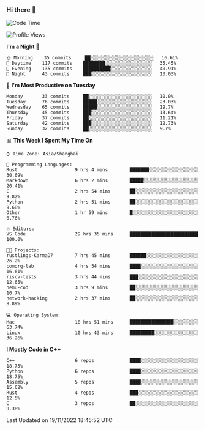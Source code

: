 ### Hi there 👋

<!--
**KarmaD7/KarmaD7** is a ✨ _special_ ✨ repository because its `README.md` (this file) appears on your GitHub profile.

Here are some ideas to get you started:

- 🔭 I’m currently working on ...
- 🌱 I’m currently learning ...
- 👯 I’m looking to collaborate on ...
- 🤔 I’m looking for help with ...
- 💬 Ask me about ...
- 📫 How to reach me: ...
- 😄 Pronouns: ...
- ⚡ Fun fact: ...
-->

<!--START_SECTION:waka-->
![Code Time](http://img.shields.io/badge/Code%20Time-106%20hrs%2057%20mins-blue)

![Profile Views](http://img.shields.io/badge/Profile%20Views-19-blue)

**I'm a Night 🦉** 

```text
🌞 Morning    35 commits     ██░░░░░░░░░░░░░░░░░░░░░░░   10.61% 
🌆 Daytime    117 commits    ████████░░░░░░░░░░░░░░░░░   35.45% 
🌃 Evening    135 commits    ██████████░░░░░░░░░░░░░░░   40.91% 
🌙 Night      43 commits     ███░░░░░░░░░░░░░░░░░░░░░░   13.03%

```
📅 **I'm Most Productive on Tuesday** 

```text
Monday       33 commits     ██░░░░░░░░░░░░░░░░░░░░░░░   10.0% 
Tuesday      76 commits     █████░░░░░░░░░░░░░░░░░░░░   23.03% 
Wednesday    65 commits     █████░░░░░░░░░░░░░░░░░░░░   19.7% 
Thursday     45 commits     ███░░░░░░░░░░░░░░░░░░░░░░   13.64% 
Friday       37 commits     ██░░░░░░░░░░░░░░░░░░░░░░░   11.21% 
Saturday     42 commits     ███░░░░░░░░░░░░░░░░░░░░░░   12.73% 
Sunday       32 commits     ██░░░░░░░░░░░░░░░░░░░░░░░   9.7%

```


📊 **This Week I Spent My Time On** 

```text
⌚︎ Time Zone: Asia/Shanghai

💬 Programming Languages: 
Rust                     9 hrs 4 mins        ███████░░░░░░░░░░░░░░░░░░   30.69% 
Markdown                 6 hrs 2 mins        █████░░░░░░░░░░░░░░░░░░░░   20.41% 
C                        2 hrs 54 mins       ██░░░░░░░░░░░░░░░░░░░░░░░   9.82% 
Python                   2 hrs 51 mins       ██░░░░░░░░░░░░░░░░░░░░░░░   9.68% 
Other                    1 hr 59 mins        █░░░░░░░░░░░░░░░░░░░░░░░░   6.76%

🔥 Editors: 
VS Code                  29 hrs 35 mins      █████████████████████████   100.0%

🐱‍💻 Projects: 
rustlings-KarmaD7        7 hrs 45 mins       ██████░░░░░░░░░░░░░░░░░░░   26.2% 
comorg-lab               4 hrs 54 mins       ████░░░░░░░░░░░░░░░░░░░░░   16.61% 
riscv-tests              3 hrs 44 mins       ███░░░░░░░░░░░░░░░░░░░░░░   12.65% 
nemu-cod                 3 hrs 9 mins        ██░░░░░░░░░░░░░░░░░░░░░░░   10.7% 
network-hacking          2 hrs 37 mins       ██░░░░░░░░░░░░░░░░░░░░░░░   8.89%

💻 Operating System: 
Mac                      18 hrs 51 mins      ████████████████░░░░░░░░░   63.74% 
Linux                    10 hrs 43 mins      █████████░░░░░░░░░░░░░░░░   36.26%

```

**I Mostly Code in C++** 

```text
C++                      6 repos             ████░░░░░░░░░░░░░░░░░░░░░   18.75% 
Python                   6 repos             ████░░░░░░░░░░░░░░░░░░░░░   18.75% 
Assembly                 5 repos             ████░░░░░░░░░░░░░░░░░░░░░   15.62% 
Rust                     4 repos             ███░░░░░░░░░░░░░░░░░░░░░░   12.5% 
C                        3 repos             ██░░░░░░░░░░░░░░░░░░░░░░░   9.38%

```



 Last Updated on 19/11/2022 18:45:52 UTC
<!--END_SECTION:waka-->
